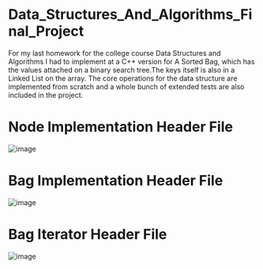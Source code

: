 # Data_Structures_And_Algorithms_Final_Project

For my last homework for the college course Data Structures and Algorithms I had to implement at a C++ version for A Sorted Bag, 
which has the values attached on a binary search tree.The keys itself is also in a Linked List on the array.
The core operations for the data structure are implemented from scratch and a whole bunch of extended tests are 
also included in the project.

# Node Implementation Header File
![image](https://user-images.githubusercontent.com/72076037/145281670-511f7390-1e0e-4d5b-b7f2-bcad7369249d.png)

# Bag Implementation Header File
![image](https://user-images.githubusercontent.com/72076037/145282388-3b4d1e52-93ff-4136-a572-dfc4a066444f.png)

# Bag Iterator Header File
![image](https://user-images.githubusercontent.com/72076037/145282463-5d5dca54-a94e-4f9c-b756-f21284d24ec4.png)
